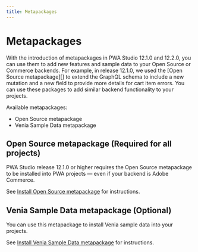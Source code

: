 ```yaml
---
title: Metapackages
---
```


# Metapackages

With the introduction of metapackages in PWA Studio 12.1.0 and 12.2.0, you can use them to add new features and sample data to your Open Source or Commerce backends. For example, in release 12.1.0, we used the [Open Source metapackage][] to extend the GraphQL schema to include a new mutation and a new field to provide more details for cart item errors. You can use these packages to add similar backend functionality to your projects.

Available metapackages:

-  Open Source metapackage
-  Venia Sample Data metapackage

## Open Source metapackage (Required for all projects)

PWA Studio release 12.1.0 or higher requires the Open Source metapackage to be installed into PWA projects — even if your backend is Adobe Commerce.

See [Install Open Source metapackage][] for instructions.

## Venia Sample Data metapackage (Optional)

You can use this metapackage to install Venia sample data into your projects.

See [Install Venia Sample Data metapackage][] for instructions.

[Install Open Source metapackage]: open-source/index.md
[Install Venia Sample Data metapackage]: venia-sample-data/index.md

